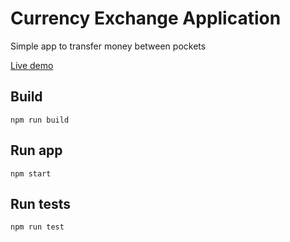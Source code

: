 # Currency Exchange Application

Simple app to transfer money between pockets

[Live demo](https://new-folder-1.github.io/ce/)

## Build

`npm run build`

## Run app

`npm start`

## Run tests

`npm run test`
